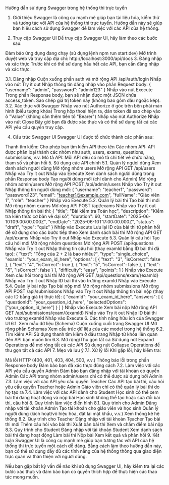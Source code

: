 Hướng dẫn sử dụng Swagger trong hệ thống thi trực tuyến

1. Giới thiệu
   Swagger là công cụ mạnh mẽ giúp bạn tài liệu hóa, kiểm thử và tương tác với API của hệ thống thi trực tuyến. Hướng dẫn này sẽ giúp bạn hiểu cách sử dụng Swagger để làm việc với các API của hệ thống.

2. Truy cập Swagger UI
   Để truy cập Swagger UI, hãy làm theo các bước sau:

Đảm bảo ứng dụng đang chạy (sử dụng lệnh npm run start:dev)
Mở trình duyệt web và truy cập địa chỉ:
http://localhost:3000/api/docs 3. Đăng nhập và xác thực
Trước khi có thể sử dụng hầu hết các API, bạn cần đăng nhập và xác thực:

3.1. Đăng nhập
Cuộn xuống phần auth và mở rộng API /api/auth/login
Nhấp vào nút Try it out
Nhập thông tin đăng nhập vào phần Request body:
{
"username": "admin",
"password": "admin123"
}
Nhấp vào nút Execute
Trong phần Response body, bạn sẽ nhận được một JSON chứa access_token. Sao chép giá trị token này (không bao gồm dấu ngoặc kép).
3.2. Xác thực với Swagger
Nhấp vào nút Authorize ở góc trên bên phải màn hình (biểu tượng khóa)
Trong hộp thoại hiện ra, dán token đã sao chép vào ô "Value" (không cần thêm tiền tố "Bearer")
Nhấp vào nút Authorize
Nhấp vào nút Close
Bây giờ bạn đã được xác thực và có thể sử dụng tất cả các API yêu cầu quyền truy cập.

4. Cấu trúc Swagger UI
   Swagger UI được tổ chức thành các phần sau:

Thanh tìm kiếm: Cho phép bạn tìm kiếm API theo tên
Các nhóm API: API được phân loại thành các nhóm như auth, users, exams, questions, submissions, v.v.
Mô tả API: Mỗi API đều có mô tả chi tiết về chức năng, tham số và phản hồi 5. Sử dụng các API chính
5.1. Quản lý người dùng
Xem danh sách người dùng
Mở rộng nhóm users
Mở rộng API GET /api/users
Nhấp vào Try it out
Nhấp vào Execute
Xem danh sách người dùng trong phần Response body
Tạo người dùng mới (chỉ dành cho Admin)
Mở rộng nhóm admin/users
Mở rộng API POST /api/admin/users
Nhấp vào Try it out
Nhập thông tin người dùng mới:
{
"username": "teacher1",
"password": "password123",
"email": "teacher1@example.com",
"fullName": "Giáo viên 1",
"role": "teacher"
}
Nhấp vào Execute
5.2. Quản lý bài thi
Tạo bài thi mới
Mở rộng nhóm exams
Mở rộng API POST /api/exams
Nhấp vào Try it out
Nhập thông tin bài thi:
{
"title": "Bài kiểm tra Toán học",
"description": "Kiểm tra kiến thức cơ bản về đại số",
"duration": 60,
"startDate": "2025-06-10T09:00:00.000Z",
"endDate": "2025-06-10T17:00:00.000Z",
"status": "draft",
"type": "quiz"
}
Nhấp vào Execute
Lưu lại ID của bài thi từ phản hồi để sử dụng cho các bước tiếp theo
Xem danh sách bài thi
Mở rộng API GET /api/exams
Nhấp vào Try it out
Nhấp vào Execute
5.3. Quản lý câu hỏi
Tạo câu hỏi mới
Mở rộng nhóm questions
Mở rộng API POST /api/questions
Nhấp vào Try it out
Nhập thông tin câu hỏi (thay examId bằng ID bài thi đã tạo):
{
"text": "Tổng của 2 + 2 là bao nhiêu?",
"type": "single_choice",
"examId": "your_exam_id_here",
"options": [
{
"text": "3",
"isCorrect": false
},
{
"text": "4",
"isCorrect": true
},
{
"text": "5",
"isCorrect": false
},
{
"text": "6",
"isCorrect": false
}
],
"difficulty": "easy",
"points": 1
}
Nhấp vào Execute
Xem câu hỏi trong bài thi
Mở rộng API GET /api/questions/exam/{examId}
Nhấp vào Try it out
Nhập ID bài thi vào trường examId
Nhấp vào Execute
5.4. Quản lý bài nộp
Tạo bài nộp mới
Mở rộng nhóm submissions
Mở rộng API POST /api/submissions
Nhấp vào Try it out
Nhập thông tin bài nộp (thay các ID bằng giá trị thực tế):
{
"examId": "your_exam_id_here",
"answers": [
{
"questionId": "your_question_id_here",
"selectedOptions": ["your_option_id_here"]
}
]
}
Nhấp vào Execute
Xem bài nộp
Mở rộng API GET /api/submissions/exam/{examId}
Nhấp vào Try it out
Nhập ID bài thi vào trường examId
Nhấp vào Execute 6. Các tính năng hữu ích của Swagger UI
6.1. Xem mẫu dữ liệu (Schema)
Cuộn xuống cuối trang Swagger UI
Mở rộng phần Schemas
Xem cấu trúc dữ liệu của các model trong hệ thống
6.2. Tìm kiếm API
Sử dụng thanh tìm kiếm ở đầu trang
Nhập từ khóa liên quan đến API bạn muốn tìm
6.3. Mở rộng/Thu gọn tất cả
Sử dụng nút Expand Operations để mở rộng tất cả các API
Sử dụng nút Collapse Operations để thu gọn tất cả các API 7. Mẹo và lưu ý
7.1. Xử lý lỗi
Khi gặp lỗi, hãy kiểm tra:

Mã lỗi HTTP (400, 401, 403, 404, 500, v.v.)
Thông báo lỗi trong phần Response body
Đảm bảo bạn đã xác thực đúng cách
7.2. Làm việc với các API yêu cầu quyền Admin
Đảm bảo bạn đăng nhập với tài khoản có quyền Admin
Các API trong nhóm admin/users chỉ có thể được sử dụng bởi Admin
7.3. Làm việc với các API yêu cầu quyền Teacher
Các API tạo bài thi, câu hỏi yêu cầu quyền Teacher hoặc Admin
Giáo viên chỉ có thể quản lý bài thi do họ tạo ra
7.4. Làm việc với các API dành cho Student
Học sinh có thể xem bài thi đang hoạt động và nộp bài
Học sinh không thể tạo hoặc sửa đổi bài thi, câu hỏi 8. Quy trình làm việc điển hình
8.1. Quy trình cho Admin
Đăng nhập với tài khoản Admin
Tạo tài khoản cho giáo viên và học sinh
Quản lý người dùng (kích hoạt/vô hiệu hóa, đặt lại mật khẩu, v.v.)
Xem thống kê hệ thống
8.2. Quy trình cho Teacher
Đăng nhập với tài khoản Teacher
Tạo bài thi mới
Thêm câu hỏi vào bài thi
Xuất bản bài thi
Xem và chấm điểm bài nộp
8.3. Quy trình cho Student
Đăng nhập với tài khoản Student
Xem danh sách bài thi đang hoạt động
Làm bài thi
Nộp bài
Xem kết quả và phản hồi 9. Kết luận
Swagger UI là công cụ mạnh mẽ giúp bạn tương tác với API của hệ thống thi trực tuyến một cách dễ dàng. Bằng cách làm theo hướng dẫn này, bạn có thể sử dụng đầy đủ các tính năng của hệ thống thông qua giao diện trực quan và thân thiện với người dùng.

Nếu bạn gặp bất kỳ vấn đề nào khi sử dụng Swagger UI, hãy kiểm tra lại các bước xác thực và đảm bảo bạn có quyền thích hợp để thực hiện các thao tác mong muốn.
